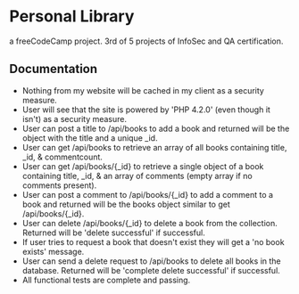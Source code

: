 # Personal Library
a freeCodeCamp project. 3rd of 5 projects of InfoSec and QA certification.</br>
## Documentation
* Nothing from my website will be cached in my client as a security measure.
* User will see that the site is powered by 'PHP 4.2.0' (even though it isn't) as a security measure.
* User can post a title to /api/books to add a book and returned will be the object with the title and a unique _id.
* User can get /api/books to retrieve an array of all books containing title, _id, & commentcount.
* User can get /api/books/{_id} to retrieve a single object of a book containing title, _id, & an array of comments (empty array if no comments present).
* User can post a comment to /api/books/{_id} to add a comment to a book and returned will be the books object similar to get /api/books/{_id}.
* User can delete /api/books/{_id} to delete a book from the collection. Returned will be 'delete successful' if successful.
* If user tries to request a book that doesn't exist they will get a 'no book exists' message.
* User can send a delete request to /api/books to delete all books in the database. Returned will be 'complete delete successful' if successful.
* All functional tests are complete and passing.

